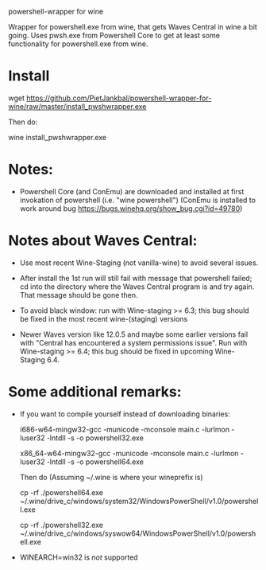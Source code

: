 powershell-wrapper for wine

Wrapper for powershell.exe from wine, that gets Waves Central in wine a bit going.
Uses pwsh.exe from Powershell Core to get at least some functionality for powershell.exe from wine.

# Install 

 wget https://github.com/PietJankbal/powershell-wrapper-for-wine/raw/master/install_pwshwrapper.exe
 
 Then do:
 
 wine install_pwshwrapper.exe

# Notes:
- Powershell Core (and ConEmu) are downloaded and installed at first invokation of powershell (i.e. "wine powershell")
  (ConEmu is installed to work around bug https://bugs.winehq.org/show_bug.cgi?id=49780)

# Notes about Waves Central:
- Use most recent Wine-Staging (not vanilla-wine) to avoid several issues.

- After install the 1st run will still fail with message that powershell failed; cd into the directory where the Waves Central program is and try again. That message should be gone then.

- To avoid black window: run with Wine-staging >= 6.3; this bug should be fixed in the most recent wine-(staging) versions 

- Newer Waves version like 12.0.5 and maybe some earlier versions fail with "Central has encountered a system
permissions issue". Run with Wine-staging >= 6.4; this bug should be fixed in upcoming Wine-Staging 6.4.



# Some additional remarks:
- If you want to compile yourself instead of downloading binaries:

  i686-w64-mingw32-gcc -municode  -mconsole main.c -lurlmon -luser32 -lntdll -s -o powershell32.exe

  x86_64-w64-mingw32-gcc -municode  -mconsole main.c -lurlmon -luser32 -lntdll -s -o powershell64.exe
  
  Then do (Assuming ~/.wine is where your wineprefix is)
  
  cp -rf ./powershell64.exe ~/.wine/drive_c/windows/system32/WindowsPowerShell/v1.0/powershell.exe
  
  cp -rf ./powershell32.exe ~/.wine/drive_c/windows/syswow64/WindowsPowerShell/v1.0/powershell.exe
  
- WINEARCH=win32 is _not_ supported





